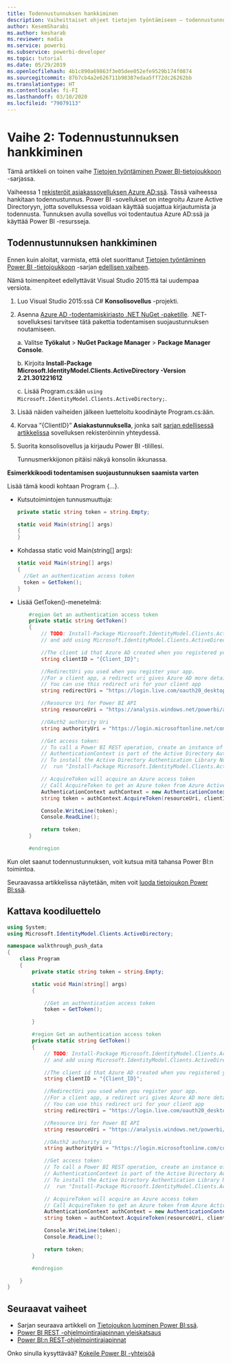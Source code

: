 ```yaml
---
title: Todennustunnuksen hankkiminen
description: Vaiheittaiset ohjeet tietojen työntämiseen – todennustunnuksen hankkiminen
author: KesemSharabi
ms.author: kesharab
ms.reviewer: madia
ms.service: powerbi
ms.subservice: powerbi-developer
ms.topic: tutorial
ms.date: 05/29/2019
ms.openlocfilehash: 4b1c890a69863f3e05dee052efe9529b174f0874
ms.sourcegitcommit: 87b7cb4a2e626711b98387edaa5ff72dc26262bb
ms.translationtype: HT
ms.contentlocale: fi-FI
ms.lasthandoff: 03/10/2020
ms.locfileid: "79079113"
---
```

# <a name="step-2-get-an-authentication-access-token"></a>Vaihe 2: Todennustunnuksen hankkiminen

Tämä artikkeli on toinen vaihe [Tietojen työntäminen Power BI-tietojoukkoon](walkthrough-push-data.md) -sarjassa.

Vaiheessa 1 [rekisteröit asiakassovelluksen Azure AD:ssä](../register-app.md). Tässä vaiheessa hankitaan todennustunnus. Power BI -sovellukset on integroitu Azure Active Directoryyn, jotta sovelluksessa voidaan käyttää suojattua kirjautumista ja todennusta. Tunnuksen avulla sovellus voi todentautua Azure AD:ssä ja käyttää Power BI -resursseja.

## <a name="get-an-authentication-access-token"></a>Todennustunnuksen hankkiminen

Ennen kuin aloitat, varmista, että olet suorittanut [Tietojen työntäminen Power BI -tietojoukkoon](walkthrough-push-data.md) -sarjan [edellisen vaiheen](../register-app.md). 

Nämä toimenpiteet edellyttävät Visual Studio 2015:ttä tai uudempaa versiota.

1. Luo Visual Studio 2015:ssä C# **Konsolisovellus** -projekti.

2. Asenna [Azure AD -todentamiskirjasto .NET NuGet -paketille](https://www.nuget.org/packages/Microsoft.IdentityModel.Clients.ActiveDirectory/2.22.302111727). .NET-sovelluksesi tarvitsee tätä pakettia todentamisen suojaustunnuksen noutamiseen. 

     a. Valitse **Työkalut** > **NuGet Package Manager** > **Package Manager Console**.

     b. Kirjoita **Install-Package Microsoft.IdentityModel.Clients.ActiveDirectory -Version 2.21.301221612**

     c. Lisää Program.cs:ään `using Microsoft.IdentityModel.Clients.ActiveDirectory;`.

3. Lisää näiden vaiheiden jälkeen luetteloitu koodinäyte Program.cs:ään.

4. Korvaa ”{ClientID}” **Asiakastunnuksella**, jonka sait [sarjan edellisessä artikkelissa](../register-app.md) sovelluksen rekisteröinnin yhteydessä.

5. Suorita konsolisovellus ja kirjaudu Power BI -tilillesi. 

   Tunnusmerkkijonon pitäisi näkyä konsolin ikkunassa.

**Esimerkkikoodi todentamisen suojaustunnuksen saamista varten**

Lisää tämä koodi kohtaan Program {...}.

* Kutsutoimintojen tunnusmuuttuja: 
  
  ```csharp
  private static string token = string.Empty;
  
  static void Main(string[] args)
  {
  }
  ```
* Kohdassa static void Main(string[] args):
  
  ```csharp
  static void Main(string[] args)
  {
    //Get an authentication access token
    token = GetToken();
  }
  ```
* Lisää GetToken()-menetelmä:

```csharp
       #region Get an authentication access token
       private static string GetToken()
       {
           // TODO: Install-Package Microsoft.IdentityModel.Clients.ActiveDirectory -Version 2.21.301221612
           // and add using Microsoft.IdentityModel.Clients.ActiveDirectory

           //The client id that Azure AD created when you registered your client app.
           string clientID = "{Client_ID}";

           //RedirectUri you used when you register your app.
           //For a client app, a redirect uri gives Azure AD more details on the application that it will authenticate.
           // You can use this redirect uri for your client app
           string redirectUri = "https://login.live.com/oauth20_desktop.srf";

           //Resource Uri for Power BI API
           string resourceUri = "https://analysis.windows.net/powerbi/api";

           //OAuth2 authority Uri
           string authorityUri = "https://login.microsoftonline.net/common/";

           //Get access token:
           // To call a Power BI REST operation, create an instance of AuthenticationContext and call AcquireToken
           // AuthenticationContext is part of the Active Directory Authentication Library NuGet package
           // To install the Active Directory Authentication Library NuGet package in Visual Studio,
           //  run "Install-Package Microsoft.IdentityModel.Clients.ActiveDirectory" from the nuget Package Manager Console.

           // AcquireToken will acquire an Azure access token
           // Call AcquireToken to get an Azure token from Azure Active Directory token issuance endpoint
           AuthenticationContext authContext = new AuthenticationContext(authorityUri);
           string token = authContext.AcquireToken(resourceUri, clientID, new Uri(redirectUri)).AccessToken;

           Console.WriteLine(token);
           Console.ReadLine();

           return token;
       }

       #endregion
```

Kun olet saanut todennustunnuksen, voit kutsua mitä tahansa Power BI:n toimintoa.

Seuraavassa artikkelissa näytetään, miten voit [luoda tietojoukon Power BI:ssä](walkthrough-push-data-create-dataset.md).


## <a name="complete-code-listing"></a>Kattava koodiluettelo

```csharp
using System;
using Microsoft.IdentityModel.Clients.ActiveDirectory;

namespace walkthrough_push_data
{
    class Program
    {
        private static string token = string.Empty;

        static void Main(string[] args)
        {

            //Get an authentication access token
            token = GetToken();

        }

        #region Get an authentication access token
        private static string GetToken()
        {
            // TODO: Install-Package Microsoft.IdentityModel.Clients.ActiveDirectory -Version 2.21.301221612
            // and add using Microsoft.IdentityModel.Clients.ActiveDirectory

            //The client id that Azure AD created when you registered your client app.
            string clientID = "{Client_ID}";

            //RedirectUri you used when you register your app.
            //For a client app, a redirect uri gives Azure AD more details on the application that it will authenticate.
            // You can use this redirect uri for your client app
            string redirectUri = "https://login.live.com/oauth20_desktop.srf";

            //Resource Uri for Power BI API
            string resourceUri = "https://analysis.windows.net/powerbi/api";

            //OAuth2 authority Uri
            string authorityUri = "https://login.microsoftonline.com/common/";

            //Get access token:
            // To call a Power BI REST operation, create an instance of AuthenticationContext and call AcquireToken
            // AuthenticationContext is part of the Active Directory Authentication Library NuGet package
            // To install the Active Directory Authentication Library NuGet package in Visual Studio,
            //  run "Install-Package Microsoft.IdentityModel.Clients.ActiveDirectory" from the nuget Package Manager Console.

            // AcquireToken will acquire an Azure access token
            // Call AcquireToken to get an Azure token from Azure Active Directory token issuance endpoint
            AuthenticationContext authContext = new AuthenticationContext(authorityUri);
            string token = authContext.AcquireToken(resourceUri, clientID, new Uri(redirectUri)).AccessToken;

            Console.WriteLine(token);
            Console.ReadLine();

            return token;
        }

        #endregion

    }
}
```



## <a name="next-steps"></a>Seuraavat vaiheet

* Sarjan seuraava artikkeli on [Tietojoukon luominen Power BI:ssä](walkthrough-push-data-create-dataset.md).
* [Power BI REST -ohjelmointirajapinnan yleiskatsaus](overview-of-power-bi-rest-api.md)  
* [Power BI:n REST-ohjelmointirajapinnat](https://docs.microsoft.com/rest/api/power-bi/)  

Onko sinulla kysyttävää? [Kokeile Power BI -yhteisöä](https://community.powerbi.com/)